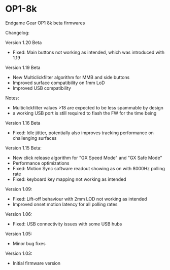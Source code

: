 # OP1-8k
Endgame Gear OP1 8k beta firmwares


Changelog:

Version 1.20 Beta
- Fixed: Main buttons not working as intended, which was introduced with 1.19

Version 1.19 Beta
- New Multiclickfilter algorithm for MMB and side buttons
- Improved surface compatibility on 1mm LoD
- Improved USB compatibility

Notes:
- Multiclickfilter values >18 are expected to be less spammable by design
- a working USB port is still required to flash the FW for the time being

Version 1.16 Beta
- Fixed: Idle jittter, potentially also improves tracking performance on challenging surfaces

Version 1.15 Beta:
- New click release algorithm for "GX Speed Mode" and "GX Safe Mode"
- Performance optimizations
- Fixed: Motion Sync software readout showing as on with 8000Hz polling rate
- Fixed: keyboard key mapping not working as intended

Version 1.09:
- Fixed: Lift-off behaviour with 2mm LOD not working as intended
- Improved onset motion latency for all polling rates

Version 1.06:
- Fixed: USB connectivity issues with some USB hubs

Version 1.05:
- Minor bug fixes

Version 1.03:
- Initial firmware version
